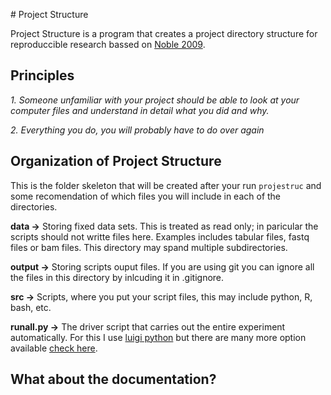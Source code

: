 # Project Structure

Project Structure is a program that creates  a project directory structure for reproduccible research bassed on [Noble 2009](http://journals.plos.org/ploscompbiol/article?id=10.1371/journal.pcbi.1000424).

## Principles

*1. Someone unfamiliar with your project should be able to look at your computer files and understand in detail what you did and why.*

*2. Everything you do, you will probably have to do over again*

## Organization of Project Structure

This is the folder skeleton that will be created after your run `projestruc` and some recomendation of which files you will include in each of the directories.

**data ->** Storing fixed data sets. This is treated as read only; in paricular the scripts should not writte files here. Examples includes tabular files, fastq files or bam files. This directory may spand multiple subdirectories.

**output ->** Storing scripts ouput files. If you are using git you can  ignore all the files in this directory by inlcuding it in .gitignore.

**src ->** Scripts, where you put your script files, this may include python, R, bash, etc.

**runall.py ->** The driver script that carries out the entire experiment automatically. For this I use [luigi python](https://github.com/spotify/luigi) but there are many more option available [ check here](https://github.com/pditommaso/awesome-pipeline).

## What about the documentation?


